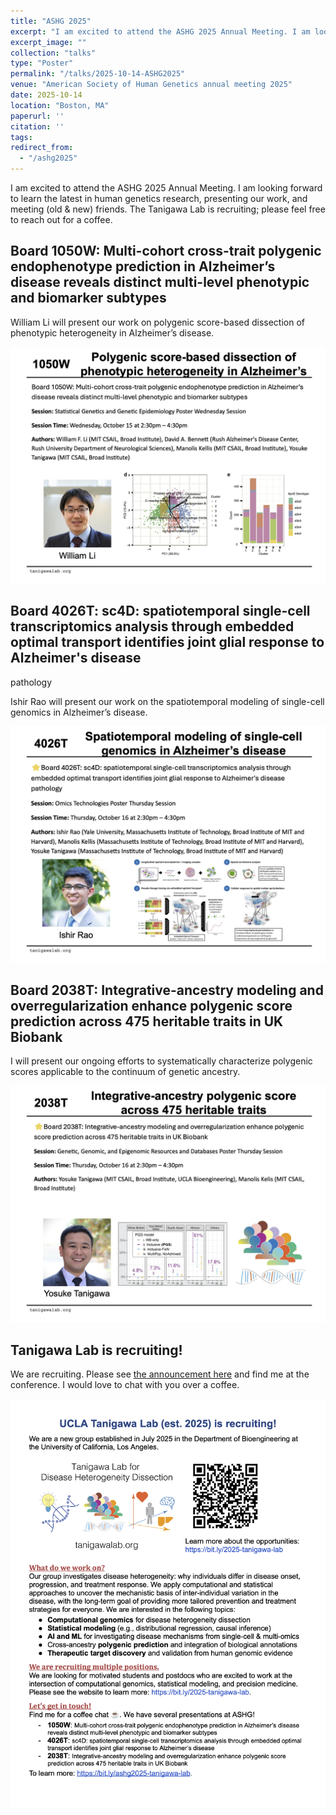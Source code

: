 ```yaml
---
title: "ASHG 2025"
excerpt: "I am excited to attend the ASHG 2025 Annual Meeting. I am looking forward to learn the latest in human genetics research, presenting our work, and meeting (old & new) friends. The Tanigawa Lab is recruiting; please find me for a coffee."
excerpt_image: ""
collection: "talks"
type: "Poster"
permalink: "/talks/2025-10-14-ASHG2025"
venue: "American Society of Human Genetics annual meeting 2025"
date: 2025-10-14
location: "Boston, MA"
paperurl: ''
citation: ''
tags:
redirect_from:
  - "/ashg2025"
---
```


I am excited to attend the ASHG 2025 Annual Meeting. I am looking forward to learn the latest in human genetics research, presenting our work, and meeting (old & new) friends. The Tanigawa Lab is recruiting; please feel free to reach out for a coffee.

## Board 1050W: Multi-cohort cross-trait polygenic endophenotype prediction in Alzheimer’s disease reveals distinct multi-level phenotypic and biomarker subtypes

William Li will present our work on polygenic score-based dissection of phenotypic heterogeneity in Alzheimer’s disease.

![/files/2025/ASHG2025-1050W.png](/files/2025/ASHG2025-1050W.png)

## Board 4026T: sc4D: spatiotemporal single-cell transcriptomics analysis through embedded optimal transport identifies joint glial response to Alzheimer's disease
pathology

Ishir Rao will present our work on the spatiotemporal modeling of single-cell genomics in Alzheimer’s disease.

![/files/2025/ASHG2025-4026T.png](/files/2025/ASHG2025-4026T.png)

## Board 2038T: Integrative-ancestry modeling and overregularization enhance polygenic score prediction across 475 heritable traits in UK Biobank

I will present our ongoing efforts to systematically characterize polygenic scores applicable to the continuum of genetic ancestry.

![/files/2025/ASHG2025-2038T.png](/files/2025/ASHG2025-2038T.png)

## Tanigawa Lab is recruiting!

We are recruiting. Please see [the announcement here](/posts/2025/09/recruiting) and find me at the conference. I would love to chat with you over a coffee.

![/files/2025/ASHG2025-Tanigawa-Lab.png](/files/2025/ASHG2025-Tanigawa-Lab.png)
